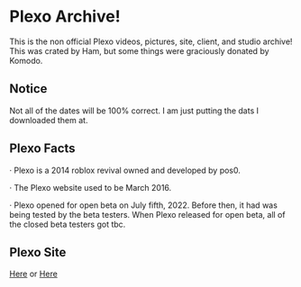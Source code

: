 # Plexo Archive!

This is the non official Plexo videos, pictures, site, client, and studio archive! This was crated by Ham, but some things were graciously donated by Komodo.

## Notice

Not all of the dates will be 100% correct. I am just putting the dats I downloaded them at.

## Plexo Facts

· Plexo is a 2014 roblox revival owned and developed by pos0.

· The Plexo website used to be March 2016.

· Plexo opened for open beta on July fifth, 2022. Before then, it had was being tested by the beta testers. When Plexo released for open beta, all of the closed beta testers got tbc.

## Plexo Site
[Here](http://plexo.xyz) or [Here](http://plexxo.xyz)
